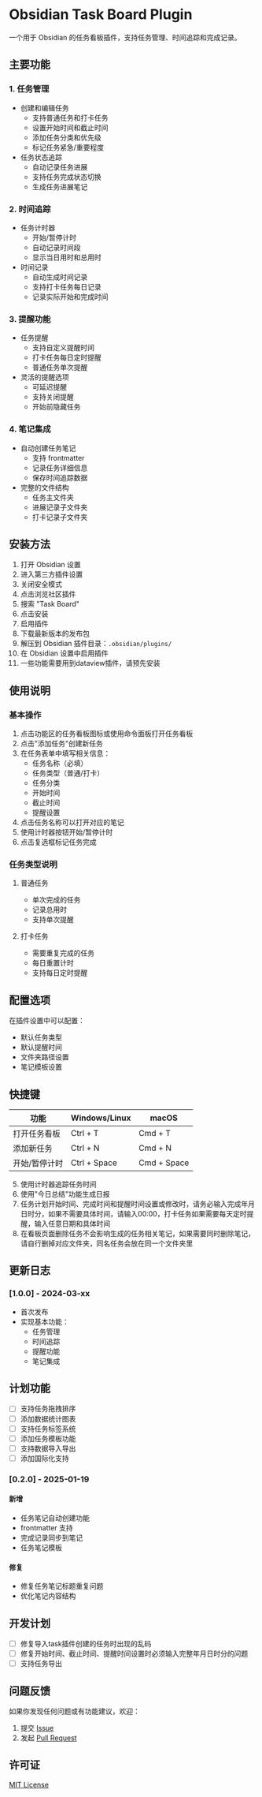 # Obsidian Task Board Plugin

一个用于 Obsidian 的任务看板插件，支持任务管理、时间追踪和完成记录。

## 主要功能

### 1. 任务管理
- 创建和编辑任务
  - 支持普通任务和打卡任务
  - 设置开始时间和截止时间
  - 添加任务分类和优先级
  - 标记任务紧急/重要程度
- 任务状态追踪
  - 自动记录任务进展
  - 支持任务完成状态切换
  - 生成任务进展笔记

### 2. 时间追踪
- 任务计时器
  - 开始/暂停计时
  - 自动记录时间段
  - 显示当日用时和总用时
- 时间记录
  - 自动生成时间记录
  - 支持打卡任务每日记录
  - 记录实际开始和完成时间

### 3. 提醒功能
- 任务提醒
  - 支持自定义提醒时间
  - 打卡任务每日定时提醒
  - 普通任务单次提醒
- 灵活的提醒选项
  - 可延迟提醒
  - 支持关闭提醒
  - 开始前隐藏任务

### 4. 笔记集成
- 自动创建任务笔记
  - 支持 frontmatter
  - 记录任务详细信息
  - 保存时间追踪数据
- 完整的文件结构
  - 任务主文件夹
  - 进展记录子文件夹
  - 打卡记录子文件夹

## 安装方法

1. 打开 Obsidian 设置
2. 进入第三方插件设置
3. 关闭安全模式
4. 点击浏览社区插件
5. 搜索 "Task Board"
6. 点击安装
7. 启用插件
1. 下载最新版本的发布包
2. 解压到 Obsidian 插件目录：`.obsidian/plugins/`
3. 在 Obsidian 设置中启用插件
4. 一些功能需要用到dataview插件，请预先安装

## 使用说明

### 基本操作
1. 点击功能区的任务看板图标或使用命令面板打开任务看板
2. 点击"添加任务"创建新任务
3. 在任务表单中填写相关信息：
   - 任务名称（必填）
   - 任务类型（普通/打卡）
   - 任务分类
   - 开始时间
   - 截止时间
   - 提醒设置
4. 点击任务名称可以打开对应的笔记
5. 使用计时器按钮开始/暂停计时
6. 点击复选框标记任务完成

### 任务类型说明
1. 普通任务
   - 单次完成的任务
   - 记录总用时
   - 支持单次提醒

2. 打卡任务
   - 需要重复完成的任务
   - 每日重置计时
   - 支持每日定时提醒

## 配置选项

在插件设置中可以配置：
- 默认任务类型
- 默认提醒时间
- 文件夹路径设置
- 笔记模板设置

## 快捷键

| 功能 | Windows/Linux | macOS |
|------|--------------|-------|
| 打开任务看板 | Ctrl + T | Cmd + T |
| 添加新任务 | Ctrl + N | Cmd + N |
| 开始/暂停计时 | Ctrl + Space | Cmd + Space |
5. 使用计时器追踪任务时间
6. 使用"今日总结"功能生成日报
7. 任务计划开始时间、完成时间和提醒时间设置或修改时，请务必输入完成年月日时分，如果不需要具体时间，请输入00:00，打卡任务如果需要每天定时提醒，输入任意日期和具体时间
8. 在看板页面删除任务不会影响生成的任务相关笔记，如果需要同时删除笔记，请自行删掉对应文件夹，同名任务会放在同一个文件夹里

## 更新日志

### [1.0.0] - 2024-03-xx
- 首次发布
- 实现基本功能：
  - 任务管理
  - 时间追踪
  - 提醒功能
  - 笔记集成

## 计划功能

- [ ] 支持任务拖拽排序
- [ ] 添加数据统计图表
- [ ] 支持任务标签系统
- [ ] 添加任务模板功能
- [ ] 支持数据导入导出
- [ ] 添加国际化支持
### [0.2.0] - 2025-01-19

#### 新增
- 任务笔记自动创建功能
- frontmatter 支持
- 完成记录同步到笔记
- 任务笔记模板

#### 修复
- 修复任务笔记标题重复问题
- 优化笔记内容结构

## 开发计划

- [ ] 修复导入task插件创建的任务时出现的乱码
- [ ] 修复开始时间、截止时间、提醒时间设置时必须输入完整年月日时分的问题
- [ ] 支持任务导出

## 问题反馈

如果你发现任何问题或有功能建议，欢迎：
1. 提交 [Issue](https://github.com/lxjthu/obsidian-task-board/issues)
2. 发起 [Pull Request](https://github.com/lxjthu/obsidian-task-board/pulls)

## 许可证

[MIT License](LICENSE)
